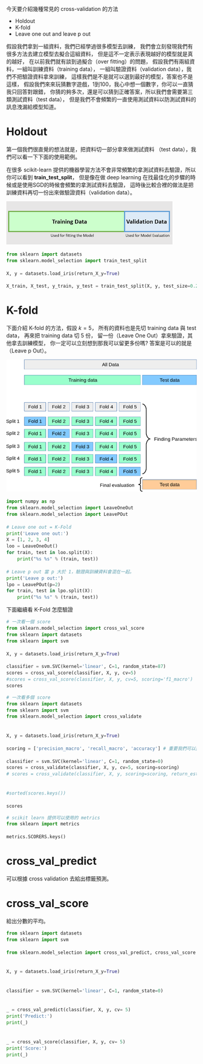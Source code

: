 <script src="https://cdn.mathjax.org/mathjax/latest/MathJax.js?config=TeX-AMS-MML_HTMLorMML" type="text/javascript"></script>
<script type="text/x-mathjax-config">
MathJax.Hub.Config({
    tex2jax: {
    inlineMath: [ ["$","$"], ["\(","\)"] ],
    processEscapes: true
    }
});
</script>



今天要介紹幾種常見的 cross-validation 的方法

* Holdout
* K-fold
* Leave one out and leave p out



假設我們拿到一組資料，我們已經學過很多模型去訓練，
我們會立刻發現我們有很多方法去建立模型去擬合這組資料，
但是這不一定表示表現越好的模型就是真的越好，
在以前我們就有談到過擬合（over fitting）的問題，
假設我們有兩組資料，一組叫訓練資料（training data），
一組叫驗證資料（validation data），我們不把驗證資料拿來訓練，
這樣我們是不是就可以選到最好的模型，答案也不是這樣，
假設我們來來玩猜數字遊戲，1到100，我心中想一個數字，你可以一直猜我只回答對跟錯，
你猜的夠多次，還是可以猜到正確答案，所以我們會需要第三類測試資料（test data），
但是我們不會頻繁的一直使用測試資料以防測試資料的訊息洩漏給模型知道。






# Holdout

第一個我們很直覺的想法就是，把資料切一部分拿來做測試資料 （test data），我們可以看一下下面的使用範例。

在很多 scikit-learn 提供的機器學習方法不會非常頻繁的拿測試資料去驗證，所以你可以看到 **train_test_split**，
但是像在做 deep learning 在找最佳化的步驟的時候或是使用SGD的時候會頻繁的拿測試資料去驗證，
這時後比較合裡的做法是把訓練資料再切一份出來做驗證資料（validation data）。





![alt holdout](../../images/Holdout-0.png)


```python 
from sklearn import datasets
from sklearn.model_selection import train_test_split

X, y = datasets.load_iris(return_X_y=True)

X_train, X_test, y_train, y_test = train_test_split(X, y, test_size=0.2, random_state=87)

```


# K-fold

下面介紹 K-fold 的方法，假設 $k=5$，
所有的資料也是先切 training data 與 test data，
再來把 training data 切 5 份，
留一份（Leave One Out）拿來驗證，其他拿去訓練模型，
你一定可以立刻想到那我可以留更多份嗎? 答案是可以的就是 （Leave p Out）。




![alt K-fold](../../images/grid_search_cross_validation.png)


```python 
import numpy as np
from sklearn.model_selection import LeaveOneOut
from sklearn.model_selection import LeavePOut

# Leave one out = K-Fold
print('Leave one out:')
X = [1, 2, 3, 4]
loo = LeaveOneOut()
for train, test in loo.split(X):
    print("%s %s" % (train, test))

# Leave p out 當 p 大於 1，驗證與訓練資料會混在一起。
print('Leave p out:')
lpo = LeavePOut(p=2)
for train, test in lpo.split(X):
    print("%s %s" % (train, test))


```


下面繼續看 K-Fold 怎麼驗證





```python 
# 一次看一個 score
from sklearn.model_selection import cross_val_score
from sklearn import datasets
from sklearn import svm

X, y = datasets.load_iris(return_X_y=True)

classifier = svm.SVC(kernel='linear', C=1, random_state=87)
scores = cross_val_score(classifier, X, y, cv=5)
#scores = cross_val_score(classifier, X, y, cv=5, scoring='f1_macro')  # 重要我們可以搭配 不同的metrics
scores

```


```python 
# 一次看多個 score
from sklearn import datasets
from sklearn import svm
from sklearn.model_selection import cross_validate


X, y = datasets.load_iris(return_X_y=True)

scoring = ['precision_macro', 'recall_macro', 'accuracy'] # 重要我們可以搭配 不同的metrics

classifier = svm.SVC(kernel='linear', C=1, random_state=0)
scores = cross_validate(classifier, X, y, cv=5, scoring=scoring)
# scores = cross_validate(classifier, X, y, scoring=scoring, return_estimator=True)  # 如果想要得到在每個訓練集上模型


#sorted(scores.keys())

scores

```


```python 
# scikit learn 提供可以使用的 metrics
from sklearn import metrics

metrics.SCORERS.keys()

```


# cross_val_predict

可以根據 cross validation 去給出標籤預測。


# cross_val_score

給出分數的平均。





```python 
from sklearn import datasets
from sklearn import svm

from sklearn.model_selection import cross_val_predict, cross_val_score


X, y = datasets.load_iris(return_X_y=True)


classifier = svm.SVC(kernel='linear', C=1, random_state=0)


_ = cross_val_predict(classifier, X, y, cv= 5)
print('Predict:')
print(_)


_ = cross_val_score(classifier, X, y, cv= 5)
print('Score:')
print(_)

```
